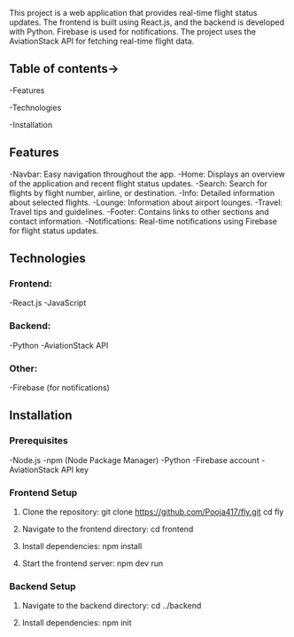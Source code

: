 This project is a web application that provides real-time flight status updates. The frontend is built using React.js, and the backend is developed with Python. Firebase is used for notifications. The project uses the AviationStack API for fetching real-time flight data.

 ## Table of contents->
 
-Features

-Technologies

-Installation

## Features
-Navbar: Easy navigation throughout the app.
-Home: Displays an overview of the application and recent flight status updates.
-Search: Search for flights by flight number, airline, or destination.
-Info: Detailed information about selected flights.
-Lounge: Information about airport lounges.
-Travel: Travel tips and guidelines.
-Footer: Contains links to other sections and contact information.
-Notifications: Real-time notifications using Firebase for flight status updates.

## Technologies
### Frontend:
-React.js
-JavaScript

### Backend:
-Python
-AviationStack API

### Other:
-Firebase (for notifications)

## Installation
### Prerequisites
-Node.js
-npm (Node Package Manager)
-Python
-Firebase account
-AviationStack API key

### Frontend Setup
1. Clone the repository:
git clone https://github.com/Pooja417/fly.git
cd fly

2. Navigate to the frontend directory:
   cd frontend

3. Install dependencies:
   npm install

4. Start the frontend server:
   npm dev run

### Backend Setup
1. Navigate to the backend directory:
    cd ../backend

2. Install dependencies:
   npm init

